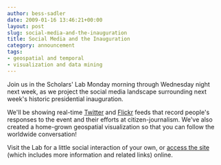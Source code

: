 ```yaml
---
author: bess-sadler
date: 2009-01-16 13:46:21+00:00
layout: post
slug: social-media-and-the-inauguration
title: Social Media and the Inauguration
category: announcement
tags:
- geospatial and temporal
- visualization and data mining
---
```


<!-- ![Social Media in the SLab](http://farm4.static.flickr.com/3525/3202007970_729b7e0186.jpg)  -->

Join us in the Scholars' Lab Monday morning through Wednesday night next week, as we project the social media landscape surrounding next week's historic presidential inauguration.

We'll be showing real-time [Twitter](http://twitter.com) and [Flickr](http://flickr.com) feeds that record people's responses to the event and their efforts at citizen-journalism. We've also created a home-grown geospatial visualization so that you can follow the worldwide conversation!

Visit the Lab for a little social interaction of your own, or [access the site](http://www2.scholarslab.org/inauguration/) (which includes more information and related links) online.
